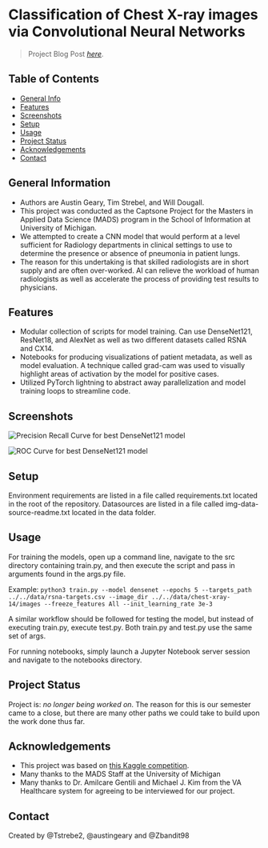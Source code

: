 # Classification of Chest X-ray images via Convolutional Neural Networks
> Project Blog Post [_here_](https://medium.com/university-of-michigan-siads-699-team-12/classification-of-pneumonia-in-chest-x-rays-using-convolutional-neural-networks-a-capstone-project-12a2c963600f). <!-- If you have the project hosted somewhere, include the link here. -->

## Table of Contents
* [General Info](#general-information)
* [Features](#features)
* [Screenshots](#screenshots)
* [Setup](#setup)
* [Usage](#usage)
* [Project Status](#project-status)
* [Acknowledgements](#acknowledgements)
* [Contact](#contact)
<!-- * [License](#license) -->


## General Information
- Authors are Austin Geary, Tim Strebel, and Will Dougall.
- This project was conducted as the Captsone Project for the Masters in Applied Data Science (MADS) program in the School of Information at University of Michigan.
- We attempted to create a CNN model that would perform at a level sufficient for Radiology departments in clinical settings to use to determine the presence or absence of pneumonia in patient lungs.
- The reason for this undertaking is that skilled radiologists are in short supply and are often over-worked. AI can relieve the workload of human radiologists as well as accelerate the process of providing test results to physicians.
<!-- You don't have to answer all the questions - just the ones relevant to your project. -->


## Features
- Modular collection of scripts for model training. Can use DenseNet121, ResNet18, and AlexNet as well as two different datasets called RSNA and CX14.
- Notebooks for producing visualizations of patient metadata, as well as model evaluation. A technique called grad-cam was used to visually highlight areas of activation by the model for positive cases.
- Utilized PyTorch lightning to abstract away parallelization and model training loops to streamline code.


## Screenshots
![Precision Recall Curve for best DenseNet121 model](https://raw.githubusercontent.com/Tstrebe2/umich-mads-capstone-project/main/figures/rsna-auprcs.png)
<!-- Show the Precision Recall curve for our best model. -->

![ROC Curve for best DenseNet121 model](https://raw.githubusercontent.com/Tstrebe2/umich-mads-capstone-project/main/figures/rsna-aurocs.png)
<!-- Show the ROC curve for our best model. -->

## Setup
Environment requirements are listed in a file called requirements.txt located in the root of the repository.
Datasources are listed in a file called img-data-source-readme.txt located in the data folder.

## Usage
For training the models, open up a command line, navigate to the src directory containing train.py, and then execute the script and pass in arguments found in the args.py file.

Example:
`python3 train.py --model densenet --epochs 5 --targets_path ../../data/rsna-targets.csv --image_dir ../../data/chest-xray-14/images --freeze_features All --init_learning_rate 3e-3`

A similar workflow should be followed for testing the model, but instead of executing train.py, execute test.py. Both train.py and test.py use the same set of args.

For running notebooks, simply launch a Jupyter Notebook server session and navigate to the notebooks directory.

## Project Status
Project is: _no longer being worked on_. The reason for this is our semester came to a close, but there are many other paths we could take to build upon the work done thus far.


## Acknowledgements
- This project was based on [this Kaggle competition](https://www.kaggle.com/competitions/rsna-pneumonia-detection-challenge/overview).
- Many thanks to the MADS Staff at the University of Michigan 
- Many thanks to Dr. Amilcare Gentili and Michael J. Kim from the VA Healthcare system for agreeing to be interviewed for our project.


## Contact
Created by @Tstrebe2, @austingeary and @Zbandit98


<!-- Optional -->
<!-- ## License -->
<!-- This project is open source and available under the [... License](). -->

<!-- You don't have to include all sections - just the one's relevant to your project -->
